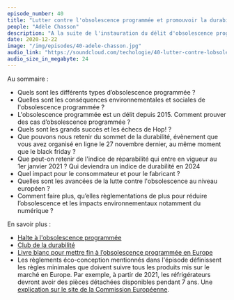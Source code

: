 ```yaml
---
episode_number: 40
title: "Lutter contre l'obsolescence programmée et promouvoir la durabilité"
people: "Adèle Chasson"
description: "A la suite de l'instauration du délit d'obsolescence programmée dans le Code de la consommation en 2015, est née l'association HOP, Halte à l'obsolescence programmée. Cette association a été créée notamment, par Laëtitia Vasseur, ancienne assistante parlementaire et militante contre la surconsommation, Emile Meunier, avocat, et Samuel Sauvage, autre militant et consultant spécialisé dans l'économie circulaire. Pour parler d'obsolescence programmée et d'indice de réparabilité, nous avons le plaisir de recevoir Adèle Chasson, chargée des relations publiques de l'association Hop."
date: 2020-12-22
image: "/img/episodes/40-adele-chasson.jpg"
audio_link: "https://soundcloud.com/techologie/40-lutter-contre-lobsolescence-programmee-et-promouvoir-la-durabilite"
audio_size_in_megabyte: 24
---
```


Au sommaire :

* Quels sont les différents types d’obsolescence programmée ?
* Quelles sont les conséquences environnementales et sociales de l'obsolescence programmée ?
* L'obsolescence programmée est un délit depuis 2015. Comment prouver des cas d’obsolescence programmée ?
* Quels sont les grands succès et les échecs de Hop! ?
* Que pouvons nous retenir du sommet de la durabilité, évènement que vous avez organisé en ligne le 27 novembre dernier, au même moment que le black friday ?
* Que peut-on retenir de l'indice de réparabilité qui entre en vigueur au 1er janvier 2021 ? Qui deviendra un indice de durabilité en 2024
* Quel impact pour le consommateur et pour le fabricant ?
* Quelles sont les avancées de la lutte contre l'obsolescence au niveau européen ?
* Comment faire plus, qu’elles règlementations de plus pour réduire l’obsolescence et les impacts environnementaux notamment du numérique ?

En savoir plus :

* [Halte à l'obsolescence programmée](https://www.halteobsolescence.org/)
* [Club de la durabilité](https://www.clubdeladurabilite.fr)
* [Livre blanc pour mettre fin à l’obsolescence programmée en Europe](https://www.halteobsolescence.org/hop-publie-un-livre-blanc-inedit-pour-mettre-fin-a-lobsolescence-programmee-en-europe/)
* Les règlements éco-conception mentionnés dans l'épisode définissent les règles minimales que doivent suivre tous les produits mis sur le marché en Europe. Par exemple, à partir de 2021, les réfrigérateurs devront avoir des pièces détachées disponibles pendant 7 ans. Une [explication sur le site de la Commission Européenne](https://ec.europa.eu/commission/presscorner/detail/en/qanda_19_5889).
